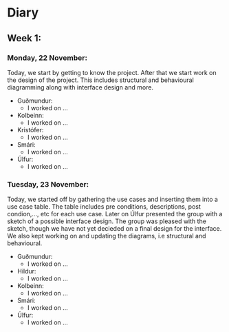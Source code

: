 # Diary

## Week 1:

### Monday, 22 November:
Today, we start by getting to know the project. After 
that we start work on the design of the project. This 
includes structural and behavioural diagramming along
with interface design and more.

* Guðmundur:
    * I worked on ...
* Kolbeinn:
    * I worked on ...
* Kristófer:
    * I worked on ...
* Smári:
    * I worked on ...
* Úlfur:
    * I worked on ...


### Tuesday, 23 November:
Today, we started off by gathering the use cases and inserting them into a use case table.
The table includes pre conditions, descriptions, post condion,..., etc for each use case.
Later on Úlfur presented the group with a sketch of a possible interface design. 
The group was pleased with the sketch, though we have not yet decieded on a final design for the interface.
We also kept working on and updating the diagrams, i.e structural and behavioural.  

* Guðmundur:
    * I worked on ...
* Hildur:
    * I worked on ...
* Kolbeinn:
    * I worked on ...
* Smári:
    * I worked on ...
* Úlfur:
    * I worked on ...
